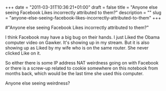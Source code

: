 +++
date = "2011-03-31T10:36:21+01:00"
draft = false
title = "Anyone else seeing Facebook Likes incorrectly attributed to them?"
description = ""
slug = "anyone-else-seeing-facebook-likes-incorrectly-attributed-to-them"
+++

#"Anyone else seeing Facebook Likes incorrectly attributed to them?"


 I think Facebook may have a big bug on their hands. I just Liked the Obama computer video on Gawker. It&#39;s showing up in my stream. But it is also showing up as Liked by my wife who is on the same router. She never clicked Like on it.<p /><div>So either there is some IP address NAT weirdness going on with Facebook or there is a screw-up related to cookie somewhere on this notebook from months back, which would be the last time she used this computer. <p /><div>Anyone else seeing weirdness?</div><p /></div>
 